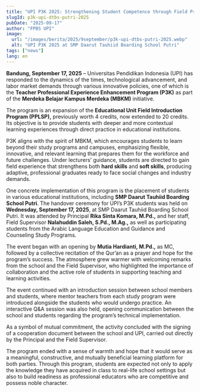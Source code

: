 ```yaml
---
title: "UPI P3K 2025: Strengthening Student Competence through Field Practice at SMP Daarut Tauhiid Boarding School Putri"
slugId: p3k-upi-dtbs-putri-2025
pubDate: "2025-09-17"
author: "FPBS UPI"
image:
  url: "/images/berita/2025/9september/p3k-upi-dtbs-putri-2025.webp"
  alt: "UPI P3K 2025 at SMP Daarut Tauhiid Boarding School Putri"
tags: ["news"]
lang: en
---
```


**Bandung, September 17, 2025** – Universitas Pendidikan Indonesia (UPI) has responded to the dynamics of the times, technological advancement, and labor market demands through various innovative policies, one of which is the **Teacher Professional Experience Enhancement Program (P3K)** as part of the **Merdeka Belajar Kampus Merdeka (MBKM)** initiative.  

The program is an expansion of the **Educational Unit Field Introduction Program (PPLSP),** previously worth 4 credits, now extended to 20 credits. Its objective is to provide students with deeper and more contextual learning experiences through direct practice in educational institutions.  

P3K aligns with the spirit of MBKM, which encourages students to learn beyond their study programs and campuses, emphasizing flexible, innovative, and relevant learning that prepares them for the workforce and future challenges. Under lecturers’ guidance, students are directed to gain field experience that strengthens both **hard skills** and **soft skills**, producing adaptive, professional graduates ready to face social changes and industry demands.  

One concrete implementation of this program is the placement of students in various educational institutions, including **SMP Daarut Tauhiid Boarding School Putri**. The handover ceremony for UPI’s P3K students was held on **Wednesday, September 17, 2025**, at SMP Daarut Tauhiid Boarding School Putri. It was attended by Principal **Rika Sinta Komara, M.Pd.,** and her staff, Field Supervisor **Nalahuddin Saleh, S.Pd., M.Ag.,** as well as participating students from the Arabic Language Education and Guidance and Counseling Study Programs.  

The event began with an opening by **Mutia Hardianti, M.Pd.,** as MC, followed by a collective recitation of the Qur’an as a prayer and hope for the program’s success. The atmosphere grew warmer with welcoming remarks from the school and the Field Supervisor, who highlighted the importance of collaboration and the active role of students in supporting teaching and learning activities.  

The event continued with an introduction session between school members and students, where mentor teachers from each study program were introduced alongside the students who would undergo practice. An interactive Q&A session was also held, opening communication between the school and students regarding the program’s technical implementation.  

As a symbol of mutual commitment, the activity concluded with the signing of a cooperation document between the school and UPI, carried out directly by the Principal and the Field Supervisor.  

The program ended with a sense of warmth and hope that it would serve as a meaningful, constructive, and mutually beneficial learning platform for both parties. Through this program, students are expected not only to apply the knowledge they have acquired in class to real-life school settings but also to build readiness as professional educators who are competitive and possess noble character.  